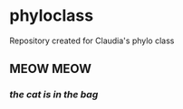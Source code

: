 # phyloclass
Repository created for Claudia's phylo class

## MEOW MEOW ##
### *the cat is in the bag*
